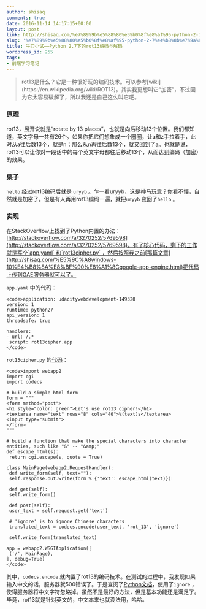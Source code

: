 ```yaml
---
author: shisaq
comments: true
date: 2016-11-14 14:17:15+00:00
layout: post
link: http://shisaq.com/%e7%89%9b%e5%88%80%e5%b0%8f%e8%af%95-python-2-7%e4%b8%8b%e7%9a%84rot13%e7%bc%96%e7%a0%81%e4%b8%8e%e8%a7%a3%e7%a0%81.html
slug: '%e7%89%9b%e5%88%80%e5%b0%8f%e8%af%95-python-2-7%e4%b8%8b%e7%9a%84rot13%e7%bc%96%e7%a0%81%e4%b8%8e%e8%a7%a3%e7%a0%81'
title: 牛刀小试——Python 2.7下的rot13编码与解码
wordpress_id: 255
tags:
- 前端学习笔记
---
```


<blockquote>rot13是什么？它是一种很好玩的编码技术。可以参考[wiki](https://en.wikipedia.org/wiki/ROT13)。其实我更想叫它“加密”，不过因为它太容易破解了，所以我还是自己这么叫它吧。</blockquote>





### 原理



rot13，展开说就是“rotate by 13 places”，也就是向后移动13个位置。我们都知道，英文字母一共有26个。如果你把它们想象成一个圈圈，让a和z手拉着手，此时从a往后数13个，就是n；那么从n再往后数13个，就又回到了a。也就是说，rot13可以让你对一段话中的每个英文字母都往后移动13个，从而达到编码（加密）的效果。



### 栗子



`hello` 经过rot13编码后就是 `uryyb` 。乍一看uryyb，这是神马玩意？你看不懂，自然就是加密了。但是有人再用rot13编码一遍，就把`uryyb` 变回了`hello` 。



### 实现



在StackOverflow上找到了Python内置的办法：[http://stackoverflow.com/a/3270252/5769598](http://stackoverflow.com/a/3270252/5769598)。有了核心代码，剩下的工作就是写个`app.yaml` 和`rot13cipher.py` ，然后按照我之前[那篇文章](http://shisaq.com/%E5%9C%A8windows-10%E4%B8%8A%E8%BF%90%E8%A1%8Cgoogle-app-engine.html)把代码上传到GAE服务器就可以了。

`app.yaml` 中的代码：


    
    <code>application: udacitywebdevelopment-149320
    version: 1
    runtime: python27
    api_version: 1
    threadsafe: true
    
    handlers:
    - url: /.*
     script: rot13cipher.app
    </code>



`rot13cipher.py` 的[代码](https://gist.github.com/shisaq/5fc4e7ed11f4f0d4d69e975c06706270)：


    
    <code>import webapp2
    import cgi
    import codecs
    
    # build a simple html form
    form = """
    <form method="post">
    <h1 style="color: green">Let's use rot13 cipher!</h1>
    <textarea name="text" rows="8" cols="40">%(text)s</textarea>
    <input type="submit">
    </form>
    """
    
    # build a function that make the special characters into character entities, such like "&" -- "&amp;"
    def escape_html(s):
     return cgi.escape(s, quote = True)
    
    class MainPage(webapp2.RequestHandler):
     def write_form(self, text=""):
     self.response.out.write(form % {'text': escape_html(text)})
    
     def get(self):
     self.write_form()
    
     def post(self):
     user_text = self.request.get('text')
    
     # 'ignore' is to ignore Chinese characters
     translated_text = codecs.encode(user_text, 'rot_13', 'ignore')
    
     self.write_form(translated_text)
    
    app = webapp2.WSGIApplication([
     ('/', MainPage),
    ], debug=True)
    </code>



其中，`codecs.encode` 就内置了rot13的编码技术。在测试的过程中，我发现如果输入中文的话，服务器就500错误了。于是查阅了[Python文档](https://docs.python.org/2/library/codecs.html#codec-base-classes)，使用了`ignore` ，使得服务器将中文字符忽略掉。虽然不是最好的方法，但是基本功能还是满足了。毕竟，rot13就是针对英文的，中文本来也就没法用，哈哈。
